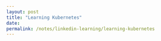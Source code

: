 ```yaml
---
layout: post
title: "Learning Kubernetes"
date: 
permalink: /notes/linkedin-learning/learning-kubernetes
---
```

